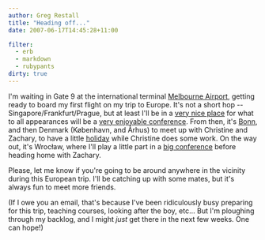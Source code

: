 ```yaml
---
author: Greg Restall
title: "Heading off..."
date: 2007-06-17T14:45:28+11:00

filter:
  - erb
  - markdown
  - rubypants
dirty: true
---
```


I'm waiting in Gate 9 at the international terminal [Melbourne Airport](http://www.melbourne-airport.com.au/), getting ready to board my first flight on my trip to Europe.  It's not a short hop -- Singapore/Frankfurt/Prague, but at least I'll be in a [very nice place](http://www.mcdo.cz/) for what to all appearances will be a [very enjoyable conference](http://logika.flu.cas.cz/redaction.php?action=showRedaction&id_categoryNode=852).  From then, it's [Bonn](http://www.illc.uva.nl/GPMR-LS1/), and then Denmark (K&oslash;benhavn, and &Aring;rhus) to meet up with Christine and Zachary, to have a little [holiday](http://www.legoland.dk) while Christine does some work.  On the way out, it's Wroc&#322;aw, where I'll play a little part in a [big conference](http://www.math.uni.wroc.pl/~pkowa/lc2007.html) before heading home with Zachary.

Please, let me know if you're going to be around anywhere in the vicinity during this European trip.  I'll be catching up with some mates, but it's always fun to meet more friends.

(If I owe you an email, that's because I've been ridiculously busy preparing for this trip, teaching courses, looking after the boy, etc... But I'm ploughing through my backlog, and I might *just* get there in the next few weeks.  One can hope!)
